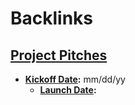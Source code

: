 
# Backlinks
## [Project Pitches](<Project Pitches.md>)
- **[Kickoff Date](<Kickoff Date.md>):** mm/dd/yy
    - **[Launch Date](<Launch Date.md>):**

